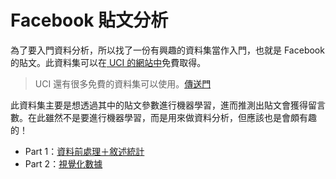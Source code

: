 # Facebook 貼文分析

為了要入門資料分析，所以找了一份有興趣的資料集當作入門，也就是 Facebook 的貼文。此資料集可以在[ UCI 的網站中](https://archive.ics.uci.edu/ml/datasets/Facebook+Comment+Volume+Dataset)免費取得。
> UCI 還有很多免費的資料集可以使用。[傳送門](https://archive.ics.uci.edu/ml/datasets.html)

此資料集主要是想透過其中的貼文參數進行機器學習，進而推測出貼文會獲得留言數。在此雖然不是要進行機器學習，而是用來做資料分析，但應該也是會頗有趣的！

* Part 1：[資料前處理＋敘述統計](https://github.com/YanHaoChen/Machine-Learning-and-Data-Mining/tree/master/facebook_post/part1.md)
* Part 2：[視覺化數據](https://github.com/YanHaoChen/Machine-Learning-and-Data-Mining/tree/master/facebook_post/part2.md)